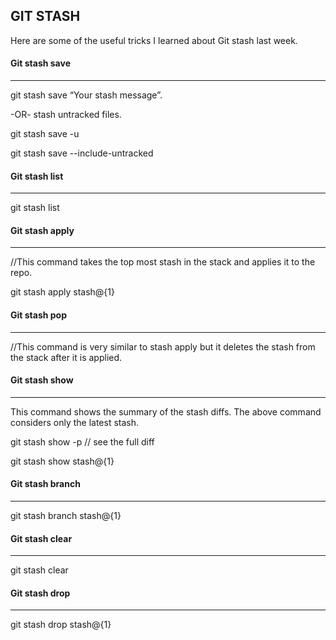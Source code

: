 ## GIT STASH

Here are some of the useful tricks I learned about Git stash last week.

#### Git stash save
---

git stash save “Your stash message”.

-OR-
stash untracked files.

git stash save -u

git stash save --include-untracked


#### Git stash list
---

git stash list

#### Git stash apply
---
//This command takes the top most stash in the stack and applies it to the repo. 

git stash apply stash@{1}

#### Git stash pop
---
//This command is very similar to stash apply but it deletes the stash from the stack after it is applied.


#### Git stash show
---
This command shows the summary of the stash diffs. The above command considers only the latest stash.

git stash show -p // see the full diff

git stash show stash@{1}

#### Git stash branch <name>
---

git stash branch <name> stash@{1}


#### Git stash clear
---

git stash clear

#### Git stash drop
---

git stash drop stash@{1}


